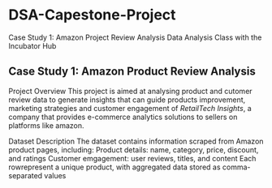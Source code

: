 # DSA-Capestone-Project
Case Study 1: Amazon Project Review Analysis
Data Analysis Class with the Incubator Hub

## Case Study 1: Amazon Product Review Analysis

Project Overview
This project is aimed at analysing product and cutomer review data to generate insights that can guide products improvement, marketing strategies and customer engagement of _RetailTech Insights_, a company that provides e-commerce analytics solutions to sellers on platforms like amazon.

Dataset Description
The dataset contains information scraped from Amazon product pages, including:
Product details: name, category, price, discount, and ratings
Customer emgagement: user reviews, titles, and content
Each rowrepresent a unique product, with aggregated data stored as comma-separated values
